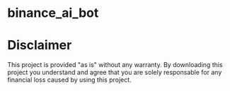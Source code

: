 # binance_ai_bot

# Disclaimer #

This project is provided "as is" without any warranty.
By downloading this project you understand and agree that you are solely responsable for any financial loss caused by using this project.
